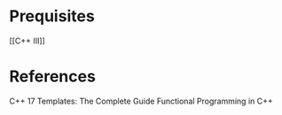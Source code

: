 # Prequisites
[[C++ III]]

# References
C++ 17 Templates: The Complete Guide
Functional Programming in C++